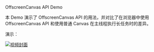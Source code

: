 OffscreenCanvas API Demo

本 Demo 演示了 OffscreenCanvas API 的用法，并对比了在浏览器中使用 OffscreenCanvas API 和使用普通 Canvas 在主线程执行长任务时的差异。

演示：

[![视频封面](https://minio.jmxr.fun/storage/public-resources/offscreenCanvas.png)](https://minio.jmxr.fun/storage/public-resources/offscreenCanvas.mp4)

